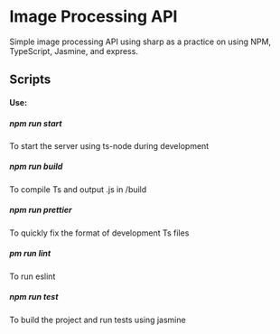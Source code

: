# Image Processing API
 Simple image processing API using sharp as a practice on using NPM, TypeScript, Jasmine, and express.

 ## Scripts
#### Use:

##### npm run start 
To start the server using ts-node during development

##### npm run build
To compile Ts and output .js in /build

##### npm run prettier
To quickly fix the format of development Ts files

##### pm run lint
To run eslint

##### npm run test
To build the project and run tests using jasmine

